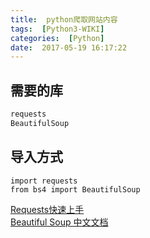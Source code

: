 ```yaml
---
title:  python爬取网站内容
tags:  [Python3-WIKI]
categories:  [Python]
date:  2017-05-19 16:17:22
---
```


## 需要的库
``` py
requests
BeautifulSoup
```

## 导入方式

```
import requests
from bs4 import BeautifulSoup
```
[Requests快速上手](http://docs.python-requests.org/zh_CN/latest/user/quickstart.html)  
[Beautiful Soup 中文文档](https://www.crummy.com/software/BeautifulSoup/bs3/documentation.zh.html)

